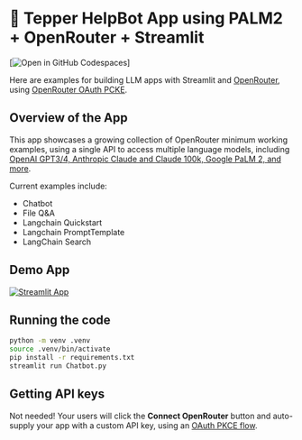 # 🔀 Tepper HelpBot App using PALM2 + OpenRouter + Streamlit

[![Open in GitHub Codespaces](https://github.com/codespaces/badge.svg)]

Here are examples for building LLM apps with Streamlit and [OpenRouter](https://openrouter.ai), using [OpenRouter OAuth PCKE](https://openrouter.ai/docs#oauth).

## Overview of the App

This app showcases a growing collection of OpenRouter minimum working examples, using a single API to access multiple language models, including [OpenAI GPT3/4, Anthropic Claude and Claude 100k, Google PaLM 2, and more](https://openrouter.ai/docs#models).

Current examples include:

- Chatbot
- File Q&A
- Langchain Quickstart
- Langchain PromptTemplate
- LangChain Search

## Demo App

[![Streamlit App](https://static.streamlit.io/badges/streamlit_badge_black_white.svg)](https://openrouter.streamlit.app/)

## Running the code

```bash
python -m venv .venv
source .venv/bin/activate
pip install -r requirements.txt
streamlit run Chatbot.py
```

## Getting API keys

Not needed! Your users will click the **Connect OpenRouter** button and auto-supply your app with a custom API key, using an [OAuth PKCE flow](https://openrouter.ai/docs#oauth).
